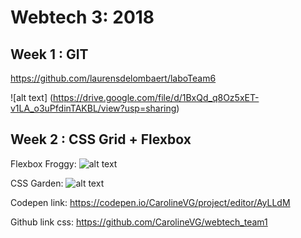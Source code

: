 # Webtech 3: 2018
## Week 1 : GIT

https://github.com/laurensdelombaert/laboTeam6


![alt text] (https://drive.google.com/file/d/1BxQd_q8Oz5xET-v1LA_o3uPfdinTAKBL/view?usp=sharing)


## Week 2 : CSS Grid + Flexbox

Flexbox Froggy: 
![alt text](https://drive.google.com/file/d/1mwPZFDe3DAmXD9xZGhpA88U-dz9vNwCr/view?usp=sharing "Froggy Flexbox")

CSS Garden: 
![alt text](https://drive.google.com/file/d/1wtFpQPVjYYC4BjQIM2aBgTn8tKzWUiQ6/view?usp=sharing "CSS Garden")

Codepen link: https://codepen.io/CarolineVG/project/editor/AyLLdM 

Github link css: https://github.com/CarolineVG/webtech_team1